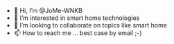 - 👋 Hi, I’m @JoMe-WNKB
- 👀 I’m interested in smart home technologies
- 💞️ I’m looking to collaborate on topics like smart home
- 📫 How to reach me ... best case by email ;-)

<!---
JoMe-WNKB/JoMe-WNKB is a ✨ special ✨ repository because its `README.md` (this file) appears on your GitHub profile.
You can click the Preview link to take a look at your changes.
--->
